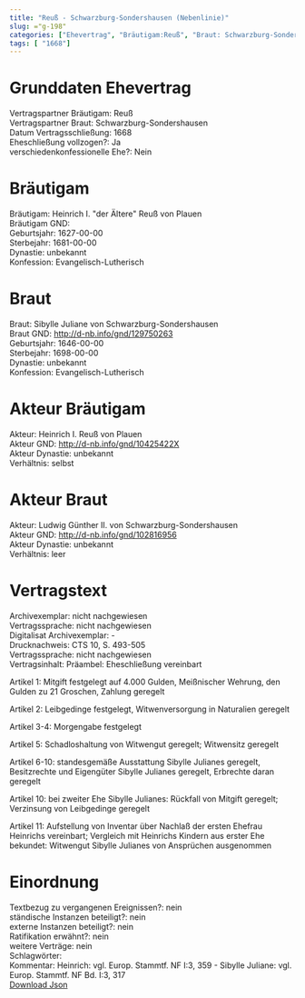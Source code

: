 ```yaml
---
title: "Reuß - Schwarzburg-Sondershausen (Nebenlinie)"
slug: ="g-198"
categories: ["Ehevertrag", "Bräutigam:Reuß", "Braut: Schwarzburg-Sondershausen", "Eheschließung vollzogen?:Ja", "verschiedenkonfessionelle Ehe?:Nein", "Dynastie Bräutigam:unbekannt", "Akteur Bräutigam:Heinrich I. Reuß von Plauen", "Akteur Braut:Ludwig Günther II. von Schwarzburg-Sondershausen", "Textbezug?:nein", "Ständisch?:nein", "Ratifikation?:nein", "Sonstiges?:nein", "Bräutigam:Reuß", "Braut: Schwarzburg-Sondershausen"]
tags: [ "1668"]
---
```

<!--more-->

# Grunddaten Ehevertrag

Vertragspartner Bräutigam: Reuß<br>
Vertragspartner Braut: Schwarzburg-Sondershausen<br>
Datum Vertragsschließung: 1668<br>
Eheschließung vollzogen?: Ja<br>
verschiedenkonfessionelle Ehe?: Nein<br>
# Bräutigam

Bräutigam: Heinrich I. "der Ältere" Reuß von Plauen<br>
Bräutigam GND: <br>
Geburtsjahr: 1627-00-00<br>
Sterbejahr: 1681-00-00<br>
Dynastie: unbekannt<br>
Konfession: Evangelisch-Lutherisch<br>
# Braut

Braut: Sibylle Juliane von Schwarzburg-Sondershausen<br>
Braut GND: http://d-nb.info/gnd/129750263<br>
Geburtsjahr: 1646-00-00<br>
Sterbejahr: 1698-00-00<br>
Dynastie: unbekannt<br>
Konfession: Evangelisch-Lutherisch<br>
# Akteur Bräutigam

Akteur: Heinrich I. Reuß von Plauen<br>
Akteur GND:  	http://d-nb.info/gnd/10425422X<br>
Akteur Dynastie: unbekannt<br>
Verhältnis: selbst<br>
# Akteur Braut

Akteur: Ludwig Günther II. von Schwarzburg-Sondershausen<br>
Akteur GND: http://d-nb.info/gnd/102816956<br>
Akteur Dynastie: unbekannt<br>
Verhältnis: leer<br>
# Vertragstext

Archivexemplar: nicht nachgewiesen<br>
Vertragssprache: nicht nachgewiesen<br>
Digitalisat Archivexemplar: -<br>
Drucknachweis: CTS 10, S. 493-505<br>
Vertragssprache: nicht nachgewiesen<br>
Vertragsinhalt: Präambel: Eheschließung vereinbart

Artikel 1: Mitgift festgelegt auf 4.000 Gulden, Meißnischer Wehrung, den Gulden zu 21 Groschen, Zahlung geregelt

Artikel 2: Leibgedinge festgelegt, Witwenversorgung in Naturalien geregelt

Artikel 3-4: Morgengabe festgelegt

Artikel 5: Schadloshaltung von Witwengut geregelt; Witwensitz geregelt

Artikel 6-10: standesgemäße Ausstattung Sibylle Julianes geregelt, Besitzrechte und Eigengüter Sibylle Julianes geregelt, Erbrechte daran geregelt

Artikel 10: bei zweiter Ehe Sibylle Julianes: Rückfall von Mitgift geregelt; Verzinsung von Leibgedinge geregelt

Artikel 11: Aufstellung von Inventar über Nachlaß der ersten Ehefrau Heinrichs vereinbart; Vergleich mit Heinrichs Kindern aus erster Ehe bekundet: Witwengut Sibylle Julianes von Ansprüchen ausgenommen<br>
# Einordnung

Textbezug zu vergangenen Ereignissen?: nein<br>
ständische Instanzen beteiligt?: nein<br>
externe Instanzen beteiligt?: nein<br>
Ratifikation erwähnt?: nein<br>
weitere Verträge: nein<br>
Schlagwörter: <br>
Kommentar: Heinrich: vgl. Europ. Stammtf. NF I:3, 359 - Sibylle Juliane: vgl. Europ. Stammtf. NF Bd. I:3, 317<br>
[Download Json](/vertraege/vertrag-198.json)